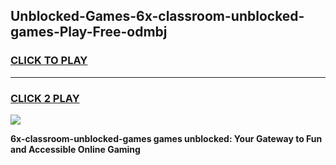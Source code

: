 
## Unblocked-Games-6x-classroom-unblocked-games-Play-Free-odmbj
<h3>
<a href="https://premium76.site?title=6x-classroom-unblocked-games&ref=10A">CLICK TO PLAY</a></h3>
<hr>

<h3>
<a href="https://premium76.site?title=6x-classroom-unblocked-games&ref=10A">CLICK 2 PLAY</a>
  
</h3>

<a href="https://premium76.site?title=6x-classroom-unblocked-games&ref=10A"><img src="https://clearcache.store/games.png"></a>


**6x-classroom-unblocked-games games unblocked: Your Gateway to Fun and Accessible Online Gaming**
